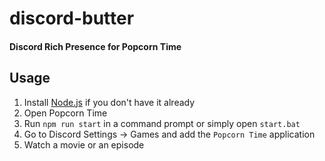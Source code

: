 # discord-butter

#### Discord Rich Presence for Popcorn Time

## Usage

1. Install [Node.js](https://nodejs.org/en/download/) if you don't have it already
2. Open Popcorn Time
3. Run `npm run start` in a command prompt or simply open `start.bat`
4. Go to Discord Settings -> Games and add the `Popcorn Time` application
5. Watch a movie or an episode
